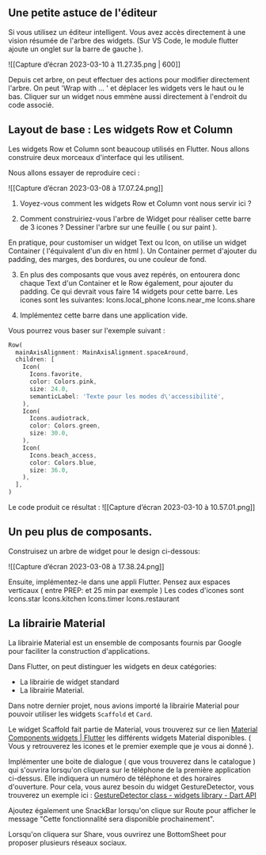 

## Une petite astuce de l'éditeur

Si vous utilisez un éditeur intelligent. Vous avez accès directement à une vision résumée de l'arbre des widgets. (Sur VS Code, le module flutter ajoute un onglet sur la barre de gauche ).

![[Capture d’écran 2023-03-10 à 11.27.35.png | 600]]

Depuis cet arbre, on peut effectuer des actions pour modifier directement l'arbre. On peut 'Wrap with ... ' et déplacer les widgets vers le haut ou le bas. 
Cliquer sur un widget nous emmène aussi directement à l'endroit du code associé. 


## Layout de base : Les widgets Row et Column


Les widgets Row et Column sont beaucoup utilisés en Flutter. Nous allons construire deux morceaux d'interface qui les utilisent. 


Nous allons essayer de reproduire ceci : 

![[Capture d’écran 2023-03-08 à 17.07.24.png]]

1. Voyez-vous comment les widgets Row et Column vont nous servir ici ? 

2. Comment construiriez-vous l'arbre de Widget pour réaliser cette barre de 3 icones ? 
	Dessiner l'arbre sur une feuille ( ou sur paint ). 

En pratique, pour customiser un widget Text ou Icon, on utilise un widget Container ( l'équivalent d'un div en html ). Un Container permet d'ajouter du padding, des marges, des bordures, ou une couleur de fond. 

3. En plus des composants que vous avez repérés, on entourera donc chaque Text d'un Container et le Row également, pour ajouter du padding. Ce qui devrait vous faire 14 widgets pour cette barre. 
		Les icones sont les suivantes: 
			Icons.local_phone
			Icons.near_me
			Icons.share

4. Implémentez cette barre dans une application vide. 

Vous pourrez vous baser sur l'exemple suivant : 
```dart
Row(
  mainAxisAlignment: MainAxisAlignment.spaceAround,
  children: [
    Icon(
      Icons.favorite,
      color: Colors.pink,
      size: 24.0,
      semanticLabel: 'Texte pour les modes d\'accessibilité',
    ),
    Icon(
      Icons.audiotrack,
      color: Colors.green,
      size: 30.0,
    ),
    Icon(
      Icons.beach_access,
      color: Colors.blue,
      size: 36.0,
    ),
  ],
)
```
Le code produit ce résultat : 
![[Capture d’écran 2023-03-10 à 10.57.01.png]]


## Un peu plus de composants.


Construisez un arbre de widget pour le design ci-dessous: 

![[Capture d’écran 2023-03-08 à 17.38.24.png]]

Ensuite, implémentez-le dans une appli Flutter. 
Pensez aux espaces verticaux ( entre PREP: et 25 min par exemple )
Les codes d'icones sont 
Icons.star
Icons.kitchen
Icons.timer
Icons.restaurant



## La librairie Material 

La librairie Material est un ensemble de composants fournis par Google pour faciliter la construction d'applications. 

Dans Flutter, on peut distinguer les widgets en deux catégories:
- La librairie de widget standard
- La librairie Material. 

Dans notre dernier projet, nous avions importé la librairie Material pour pouvoir utiliser les widgets `Scaffold` et `Card`. 


Le widget Scaffold fait partie de Material, vous trouverez sur ce lien [Material Components widgets | Flutter](https://docs.flutter.dev/development/ui/widgets/material) les différents widgets Material disponibles. ( Vous y retrouverez les icones et le premier exemple que je vous ai donné ).

Implémenter une boite de dialogue ( que vous trouverez dans le catalogue ) qui s'ouvrira lorsqu'on cliquera sur le téléphone de la première application ci-dessus. Elle indiquera un numéro de téléphone et des horaires d'ouverture. 
	Pour cela, vous aurez besoin du widget GestureDetector, vous trouverez un exemple ici : [GestureDetector class - widgets library - Dart API](https://api.flutter.dev/flutter/widgets/GestureDetector-class.html)

Ajoutez également une SnackBar lorsqu'on clique sur Route pour afficher le message "Cette fonctionnalité sera disponible prochainement".

Lorsqu'on cliquera sur Share, vous ouvrirez une BottomSheet pour proposer plusieurs réseaux sociaux. 
